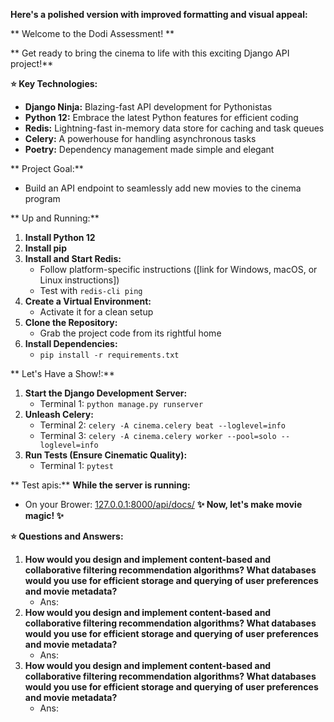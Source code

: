  **Here's a polished version with improved formatting and visual appeal:**

** Welcome to the Dodi Assessment! **

** Get ready to bring the cinema to life with this exciting Django API project!**

**⭐️ Key Technologies:**

- **Django Ninja:** Blazing-fast API development for Pythonistas
- **Python 12:** Embrace the latest Python features for efficient coding
- **Redis:** Lightning-fast in-memory data store for caching and task queues
- **Celery:** A powerhouse for handling asynchronous tasks
- **Poetry:** Dependency management made simple and elegant

** Project Goal:**

- Build an API endpoint to seamlessly add new movies to the cinema program

** Up and Running:**

1. **Install Python 12**
2. **Install pip**
3. **Install and Start Redis:**
   - Follow platform-specific instructions ([link for Windows, macOS, or Linux instructions])
   - Test with `redis-cli ping`
4. **Create a Virtual Environment:**
   - Activate it for a clean setup
5. **Clone the Repository:**
   - Grab the project code from its rightful home
6. **Install Dependencies:**
   - `pip install -r requirements.txt`

** Let's Have a Show!:**

1. **Start the Django Development Server:**
   - Terminal 1: `python manage.py runserver`
2. **Unleash Celery:**
   - Terminal 2: `celery -A cinema.celery beat --loglevel=info`
   - Terminal 3: `celery -A cinema.celery worker --pool=solo --loglevel=info`
3. **Run Tests (Ensure Cinematic Quality):**
   - Terminal 1: `pytest`

** Test apis:**
   **While the server is running:** 
   - On your Brower: [127.0.0.1:8000/api/docs/](http://127.0.0.1:8000/api/docs)
**✨ Now, let's make movie magic! ✨**

**⭐️ Questions and Answers:**
1. **How would you design and implement content-based and collaborative filtering recommendation algorithms?   What databases would you use for efficient storage and querying of user preferences and movie metadata?**
    - Ans:
2. **How would you design and implement content-based and collaborative filtering recommendation algorithms?   What databases would you use for efficient storage and querying of user preferences and movie metadata?**
    - Ans:
3. **How would you design and implement content-based and collaborative filtering recommendation algorithms?   What databases would you use for efficient storage and querying of user preferences and movie metadata?**
    - Ans: